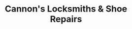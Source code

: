 ---
title: "Cannon's Locksmiths & Shoe Repairs"
url: /dublin/cannons-locksmiths-and-shoe-repairs/
shop: locksmith
---